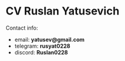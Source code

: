 # __CV Ruslan Yatusevich__
Contact info: 
 - email: __yatusev@gmail.com__
 - telegram: __rusyat0228__
 - discord: __Ruslan0228__
